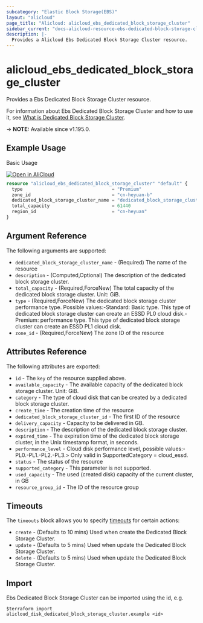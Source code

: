 ```yaml
---
subcategory: "Elastic Block Storage(EBS)"
layout: "alicloud"
page_title: "Alicloud: alicloud_ebs_dedicated_block_storage_cluster"
sidebar_current: "docs-alicloud-resource-ebs-dedicated-block-storage-cluster"
description: |-
  Provides a Alicloud Ebs Dedicated Block Storage Cluster resource.
---
```


# alicloud_ebs_dedicated_block_storage_cluster

Provides a Ebs Dedicated Block Storage Cluster resource.

For information about Ebs Dedicated Block Storage Cluster and how to use it, see [What is Dedicated Block Storage Cluster](https://www.alibabacloud.com/help/en/ecs/developer-reference/api-ebs-2021-07-30-creatededicatedblockstoragecluster).

-> **NOTE:** Available since v1.195.0.

## Example Usage

Basic Usage

<div style="display: block;margin-bottom: 40px;"><div class="oics-button" style="float: right;position: absolute;margin-bottom: 10px;">
  <a href="https://api.aliyun.com/terraform?resource=alicloud_ebs_dedicated_block_storage_cluster&exampleId=0e7a037e-f2c8-8e6c-c467-06efa06938085d0c12a4&activeTab=example&spm=docs.r.ebs_dedicated_block_storage_cluster.0.0e7a037ef2&intl_lang=EN_US" target="_blank">
    <img alt="Open in AliCloud" src="https://img.alicdn.com/imgextra/i1/O1CN01hjjqXv1uYUlY56FyX_!!6000000006049-55-tps-254-36.svg" style="max-height: 44px; max-width: 100%;">
  </a>
</div></div>

```terraform
resource "alicloud_ebs_dedicated_block_storage_cluster" "default" {
  type                                 = "Premium"
  zone_id                              = "cn-heyuan-b"
  dedicated_block_storage_cluster_name = "dedicated_block_storage_cluster_name"
  total_capacity                       = 61440
  region_id                            = "cn-heyuan"
}
```

## Argument Reference

The following arguments are supported:
* `dedicated_block_storage_cluster_name` - (Required) The name of the resource
* `description` - (Computed,Optional) The description of the dedicated block storage cluster.
* `total_capacity` - (Required,ForceNew) The total capacity of the dedicated block storage cluster. Unit: GiB.
* `type` - (Required,ForceNew) The dedicated block storage cluster performance type. Possible values:-Standard: Basic type. This type of dedicated block storage cluster can create an ESSD PL0 cloud disk.-Premium: performance type. This type of dedicated block storage cluster can create an ESSD PL1 cloud disk.
* `zone_id` - (Required,ForceNew) The zone ID  of the resource



## Attributes Reference

The following attributes are exported:
* `id` - The `key` of the resource supplied above.
* `available_capacity` - The available capacity of the dedicated block storage cluster. Unit: GiB.
* `category` - The type of cloud disk that can be created by a dedicated block storage cluster.
* `create_time` - The creation time of the resource
* `dedicated_block_storage_cluster_id` - The first ID of the resource
* `delivery_capacity` - Capacity to be delivered in GB.
* `description` - The description of the dedicated block storage cluster.
* `expired_time` - The expiration time of the dedicated block storage cluster, in the Unix timestamp format, in seconds.
* `performance_level` - Cloud disk performance level, possible values:-PL0.-PL1.-PL2.-PL3.> Only valid in SupportedCategory = cloud_essd.
* `status` - The status of the resource
* `supported_category` - This parameter is not supported.
* `used_capacity` - The used (created disk) capacity of the current cluster, in GB
* `resource_group_id` - The ID of the resource group

## Timeouts

The `timeouts` block allows you to specify [timeouts](https://developer.hashicorp.com/terraform/language/resources/syntax#operation-timeouts) for certain actions:
* `create` - (Defaults to 10 mins) Used when create the Dedicated Block Storage Cluster.
* `update` - (Defaults to 5 mins) Used when update the Dedicated Block Storage Cluster.
* `delete` - (Defaults to 5 mins) Used when update the Dedicated Block Storage Cluster.

## Import

Ebs Dedicated Block Storage Cluster can be imported using the id, e.g.

```shell
$terraform import alicloud_disk_dedicated_block_storage_cluster.example <id>
```